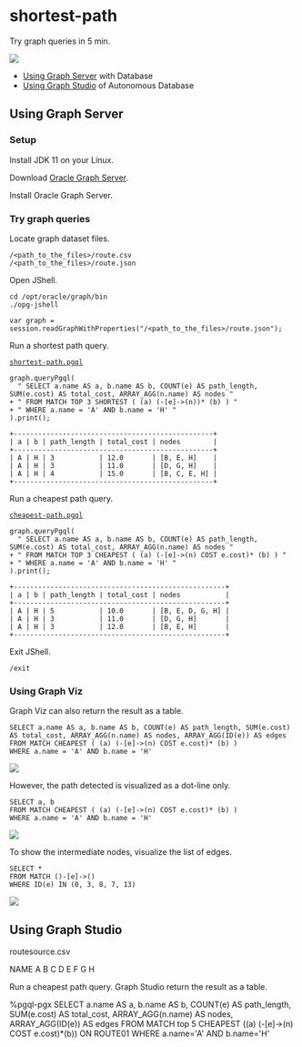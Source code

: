 # shortest-path

Try graph queries in 5 min.

![](./graph.png)

- [Using Graph Server](#Using-Graph-Server) with Database
- [Using Graph Studio](#Using-Graph-Studio) of Autonomous Database

## Using Graph Server

### Setup

Install JDK 11 on your Linux.

Download [Oracle Graph Server](https://www.oracle.com/database/technologies/spatialandgraph/property-graph-features/graph-server-and-client/graph-server-and-client-downloads.html).

Install Oracle Graph Server.

### Try graph queries

Locate graph dataset files.

    /<path_to_the_files>/route.csv
    /<path_to_the_files>/route.json

Open JShell.

    cd /opt/oracle/graph/bin
    ./opg-jshell

    var graph = session.readGraphWithProperties("/<path_to_the_files>/route.json");

Run a shortest path query.

[`shortest-path.pgql`](./pgql/shortest-path.pgql)

    graph.queryPgql(
      " SELECT a.name AS a, b.name AS b, COUNT(e) AS path_length, SUM(e.cost) AS total_cost, ARRAY_AGG(n.name) AS nodes "
    + " FROM MATCH TOP 3 SHORTEST ( (a) (-[e]->(n))* (b) ) "
    + " WHERE a.name = 'A' AND b.name = 'H' "
    ).print();

    +-------------------------------------------------+
    | a | b | path_length | total_cost | nodes        |
    +-------------------------------------------------+
    | A | H | 3           | 12.0       | [B, E, H]    |
    | A | H | 3           | 11.0       | [D, G, H]    |
    | A | H | 4           | 15.0       | [B, C, E, H] |
    +-------------------------------------------------+

Run a cheapest path query.

[`cheapest-path.pgql`](./pgql/cheapest-path.pgql)

    graph.queryPgql(
      " SELECT a.name AS a, b.name AS b, COUNT(e) AS path_length, SUM(e.cost) AS total_cost, ARRAY_AGG(n.name) AS nodes "
    + " FROM MATCH TOP 3 CHEAPEST ( (a) (-[e]->(n) COST e.cost)* (b) ) "
    + " WHERE a.name = 'A' AND b.name = 'H' "
    ).print();

    +----------------------------------------------------+
    | a | b | path_length | total_cost | nodes           |
    +----------------------------------------------------+
    | A | H | 5           | 10.0       | [B, E, D, G, H] |
    | A | H | 3           | 11.0       | [D, G, H]       |
    | A | H | 3           | 12.0       | [B, E, H]       |
    +----------------------------------------------------+

Exit JShell.

    /exit

### Using Graph Viz

Graph Viz can also return the result as a table.

    SELECT a.name AS a, b.name AS b, COUNT(e) AS path_length, SUM(e.cost) AS total_cost, ARRAY_AGG(n.name) AS nodes, ARRAY_AGG(ID(e)) AS edges
    FROM MATCH CHEAPEST ( (a) (-[e]->(n) COST e.cost)* (b) )
    WHERE a.name = 'A' AND b.name = 'H'

![](./img/screen01.jpg)

However, the path detected is visualized as a dot-line only.

    SELECT a, b
    FROM MATCH CHEAPEST ( (a) (-[e]->(n) COST e.cost)* (b) )
    WHERE a.name = 'A' AND b.name = 'H'

![](./img/screen02.jpg)

To show the intermediate nodes, visualize the list of edges.

    SELECT *
    FROM MATCH ()-[e]->()
    WHERE ID(e) IN (0, 3, 8, 7, 13)

![](./img/screen03.jpg)

## Using Graph Studio

routesource.csv

NAME
A
B
C
D
E
F
G
H

Run a cheapest path query. Graph Studio return the result as a table.

%pgql-pgx
SELECT a.name AS a, b.name AS b, COUNT(e) AS path_length, SUM(e.cost) AS total_cost, ARRAY_AGG(n.name) AS nodes, ARRAY_AGG(ID(e)) AS edges 
FROM MATCH top 5 CHEAPEST ((a) (-[e]->(n) COST e.cost)*(b)) ON ROUTE01 
WHERE a.name='A' AND b.name='H'
